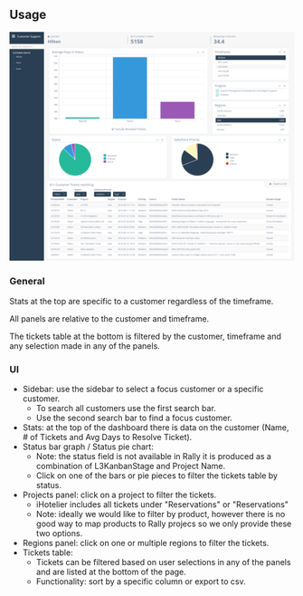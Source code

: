 ## Usage

![Dashboard Snapshot](/images/snapshot.png)

### General
Stats at the top are specific to a customer regardless of the timeframe.

All panels are relative to the customer and timeframe.

The tickets table at the bottom is filtered by the customer, timeframe and any selection made in any of the panels.

### UI
* Sidebar: use the sidebar to select a focus customer or a specific customer.
    - To search all customers use the first search bar.
    - Use the second search bar to find a focus customer.
* Stats: at the top of the dashboard there is data on the customer (Name, # of Tickets and Avg Days to Resolve Ticket).
* Status bar graph / Status pie chart:
    - Note: the status field is not available in Rally it is produced as a combination of L3KanbanStage and Project Name.
    - Click on one of the bars or pie pieces to filter the tickets table by status.
* Projects panel: click on a project to filter the tickets.
    - iHotelier includes all tickets under "Reservations" or "Reservations"
    - Note: ideally we would like to filter by product, however there is no good way to map products to Rally projecs so we only provide these two options.
* Regions panel: click on one or multiple regions to filter the tickets.
* Tickets table:
    - Tickets can be filtered based on user selections in any of the panels and are listed at the bottom of the page.
    - Functionality: sort by a specific column or export to csv.